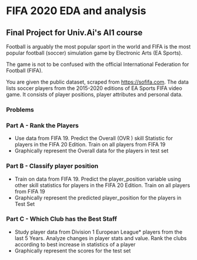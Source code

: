 # FIFA 2020 EDA and analysis
## Final Project for Univ.Ai's AI1 course

Football is arguably the most popular sport in the world and FIFA is the most popular football (soccer) simulation game by Electronic Arts (EA Sports). 

The game is not to be confused with the official International Federation for Football (FIFA).

You are given the public dataset, scraped from https://sofifa.com. 
The data lists soccer players from the 2015-2020 editions of EA Sports FIFA video game.
It consists of player positions, player attributes and personal data.

### Problems

### Part A - Rank the Players 

- Use data from FIFA 19. Predict the Overall (OVR ) skill Statistic for players in the FIFA 20 Edition. Train on all players from FIFA 19
- Graphically represent the Overall data for the players in test set 

### Part B - Classify player position  

- Train on data from FIFA 19. Predict the player_position variable using other skill statistics for players in the FIFA 20 Edition. Train on all players from FIFA 19
- Graphically represent the predicted player_position for the players in Test Set 

### Part C - Which Club has the Best Staff

- Study player data from Division 1 European League* players from the last 5 Years. Analyze changes in player stats and value. Rank the clubs according to best increase in statistics of a player
- Graphically represent the scores for the test set
